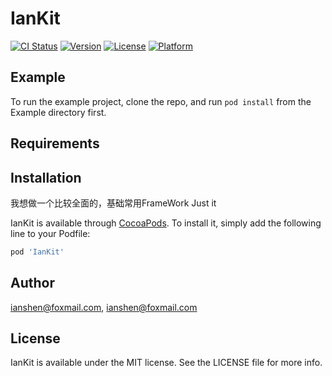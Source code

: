 # IanKit

[![CI Status](https://img.shields.io/travis/ianshen@foxmail.com/IanKit.svg?style=flat)](https://travis-ci.org/ianshen@foxmail.com/IanKit)
[![Version](https://img.shields.io/cocoapods/v/IanKit.svg?style=flat)](https://cocoapods.org/pods/IanKit)
[![License](https://img.shields.io/cocoapods/l/IanKit.svg?style=flat)](https://cocoapods.org/pods/IanKit)
[![Platform](https://img.shields.io/cocoapods/p/IanKit.svg?style=flat)](https://cocoapods.org/pods/IanKit)

## Example

To run the example project, clone the repo, and run `pod install` from the Example directory first.

## Requirements

## Installation

我想做一个比较全面的，基础常用FrameWork
Just it

IanKit is available through [CocoaPods](https://cocoapods.org). To install
it, simply add the following line to your Podfile:

```ruby
pod 'IanKit'
```

## Author

ianshen@foxmail.com, ianshen@foxmail.com

## License

IanKit is available under the MIT license. See the LICENSE file for more info.
